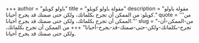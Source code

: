 +++
author = "باولو كويلو"
title = "مقولة باولو كويلو"
description = "مقولة باولو كويلو: من الممكن أن تجرح بكلماتك، ولكن حتى صمتك قد يجرح أحيانا."
quote = '''من الممكن أن تجرح بكلماتك، ولكن حتى صمتك قد يجرح أحيانا.'''
slug = "من-الممكن-أن-تجرح-بكلماتك-ولكن-حتى-صمتك-قد-يجرح-أحيانا"
+++
من الممكن أن تجرح بكلماتك، ولكن حتى صمتك قد يجرح أحيانا.
